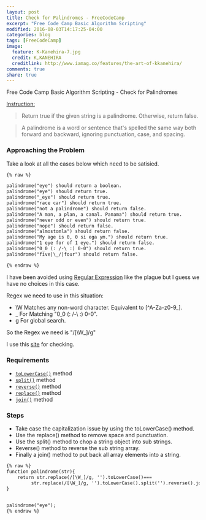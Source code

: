 ```yaml
---
layout: post
title: Check for Palindromes - FreeCodeCamp
excerpt: "Free Code Camp Basic Algorithm Scripting"
modified: 2016-08-03T14:17:25-04:00
categories: blog
tags: [FreeCodeCamp]
image:
  feature: K-Kanehira-7.jpg
  credit: K,KANEHIRA
  creditlink: http://www.iamag.co/features/the-art-of-kkanehira/
comments: true
share: true
---
```


Free Code Camp Basic Algorithm Scripting - Check for Palindromes

<u>Instruction:</u>
>Return true if the given string is a palindrome. Otherwise, return false.

>A palindrome is a word or sentence that's spelled the same way both forward and backward, ignoring punctuation, case, and spacing.

### Approaching the Problem

Take a look at all the cases below which need to be satisied.  

```html
{% raw %}

palindrome("eye") should return a boolean.
palindrome("eye") should return true.
palindrome("_eye") should return true.
palindrome("race car") should return true.
palindrome("not a palindrome") should return false.
palindrome("A man, a plan, a canal. Panama") should return true.
palindrome("never odd or even") should return true.
palindrome("nope") should return false.
palindrome("almostomla") should return false.
palindrome("My age is 0, 0 si ega ym.") should return true.
palindrome("1 eye for of 1 eye.") should return false.
palindrome("0_0 (: /-\ :) 0-0") should return true.
palindrome("five|\_/|four") should return false.

{% endraw %}
```
I have been avoided using [Regular Expression](https://developer.mozilla.org/en/docs/Web/JavaScript/Guide/Regular_Expressions) like the plague but I guess we have no choices in this case.  

Regex we need to use in this situation:
* \W  Matches any non-word character. Equivalent to [^A-Za-z0-9_].
* _  For Matching "0_0 (: /-\ :) 0-0".
* g  For global search.

So the Regex we need is "/[\W_]/g"

I use this [site](https://regex101.com/#javascript) for checking.

### Requirements

* [`toLowerCase()`](https://developer.mozilla.org/en/docs/Web/JavaScript/Reference/Global_Objects/String/toLowerCase) method
* [`split()`](https://developer.mozilla.org/en/docs/Web/JavaScript/Reference/Global_Objects/String/split) method
* [`reverse()`](https://msdn.microsoft.com/en-us/library/3333858x(v=vs.94).aspx) method
* [`replace()`](https://developer.mozilla.org/en-US/docs/Web/JavaScript/Reference/Global_Objects/String/replace) method
* [`join()`](https://developer.mozilla.org/en/docs/Web/JavaScript/Reference/Global_Objects/Array/join) method

### Steps

* Take case the capitalization issue by using the toLowerCase() method.
* Use the replace() method to remove space and punctuation.
* Use the split() method to chop a string object into sub strings.
* Reverse() method to reverse the sub string array.
* Finally a join() method to put back all array elements into a string.

```html
{% raw %}
function palindrome(str){
	return str.replace(/[\W_]/g, '').toLowerCase()===
		 str.replace(/[\W_]/g, '').toLowerCase().split('').reverse().join('');
}


palindrome("eye");
{% endraw %}
```